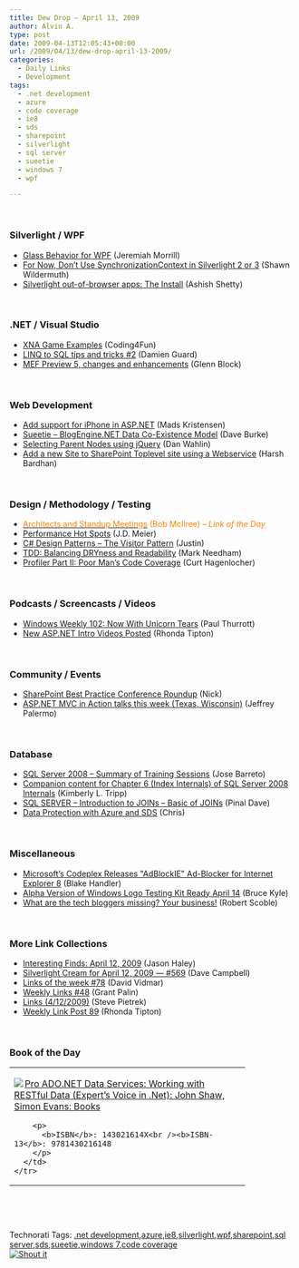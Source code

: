```yaml
---
title: Dew Drop – April 13, 2009
author: Alvin A.
type: post
date: 2009-04-13T12:05:43+00:00
url: /2009/04/13/dew-drop-april-13-2009/
categories:
  - Daily Links
  - Development
tags:
  - .net development
  - azure
  - code coverage
  - ie8
  - sds
  - sharepoint
  - silverlight
  - sql server
  - sueetie
  - windows 7
  - wpf

---
```

&#160;

### Silverlight / WPF

  * [Glass Behavior for WPF][1] (Jeremiah Morrill)
  * [For Now, Don&#8217;t Use SynchronizationContext in Silverlight 2 or 3][2] (Shawn Wildermuth)
  * [Silverlight out-of-browser apps: The Install][3] (Ashish Shetty)

&#160;

### .NET / Visual Studio

  * [XNA Game Examples][4] (Coding4Fun)
  * [LINQ to SQL tips and tricks #2][5] (Damien Guard)
  * [MEF Preview 5, changes and enhancements][6] (Glenn Block)

&#160;

### Web Development

  * [Add support for iPhone in ASP.NET][7] (Mads Kristensen)
  * [Sueetie &#8211; BlogEngine.NET Data Co-Existence Model][8] (Dave Burke)
  * [Selecting Parent Nodes using jQuery][9] (Dan Wahlin)
  * [Add a new Site to SharePoint Toplevel site using a Webservice][10] (Harsh Bardhan)

&#160;

### Design / Methodology / Testing

  * [<font color="#ff8000">Architects and Standup Meetings</font>][11] <font color="#ff8000">(Bob McIlree) <em>– Link of the Day</em></font>
  * [Performance Hot Spots][12] (J.D. Meier)
  * [C# Design Patterns &#8211; The Visitor Pattern][13] (Justin)
  * [TDD: Balancing DRYness and Readability][14] (Mark Needham)
  * [Profiler Part II: Poor Man’s Code Coverage][15] (Curt Hagenlocher)

&#160;

### Podcasts / Screencasts / Videos

  * [Windows Weekly 102: Now With Unicorn Tears][16] (Paul Thurrott)
  * [New ASP.NET Intro Videos Posted][17] (Rhonda Tipton)

&#160;

### Community / Events

  * [SharePoint Best Practice Conference Roundup][18] (Nick)
  * [ASP.NET MVC in Action talks this week (Texas, Wisconsin)][19] (Jeffrey Palermo)

&#160;

### Database

  * [SQL Server 2008 &#8211; Summary of Training Sessions][20] (Jose Barreto)
  * [Companion content for Chapter 6 (Index Internals) of SQL Server 2008 Internals][21] (Kimberly L. Tripp)
  * [SQL SERVER &#8211; Introduction to JOINs &#8211; Basic of JOINs][22] (Pinal Dave)
  * [Data Protection with Azure and SDS][23] (Chris)

&#160;

### Miscellaneous

  * [Microsoft&#8217;s Codeplex Releases "AdBlockIE" Ad-Blocker for Internet Explorer 8][24] (Blake Handler)
  * [Alpha Version of Windows Logo Testing Kit Ready April 14][25] (Bruce Kyle)
  * [What are the tech bloggers missing? Your business!][26] (Robert Scoble)

&#160;

### More Link Collections

  * [Interesting Finds: April 12, 2009][27] (Jason Haley)
  * [Silverlight Cream for April 12, 2009 &#8212; #569][28] (Dave Campbell)
  * [Links of the week #78][29] (David Vidmar)
  * [Weekly Links #48][30] (Grant Palin)
  * [Links (4/12/2009)][31] (Steve Pietrek)
  * [Weekly Link Post 89][32] (Rhonda Tipton)

&#160;

### Book of the Day

<div style="padding-bottom: 0px; margin: 0px; padding-left: 0px; padding-right: 0px; display: inline; float: none; padding-top: 0px" id="scid:7dc1bd33-94bd-46fd-a20b-0131235bcd47:e5fca23a-1a2d-4519-bac4-5d24f328382b" class="wlWriterSmartContent">
  <table cellspacing="0" cellpadding="2" width="400" border="0" unselectable="on">
    <tr>
      <td valign="top" width="400">
        <p>
          <a title="Pro ADO.NET Data Services: Working with RESTful Data (Expert's Voice in .Net): John Shaw, Simon Evans: Books" href="http://www.amazon.com/exec/obidos/ASIN/143021614X/alvinashcraft-20"><img data-recalc-dims="1" decoding="async" src="https://i0.wp.com/images.amazon.com/images/P/143021614X.01.MZZZZZZZ.jpg?w=660" border="0" align="left" style="float:left" />Pro ADO.NET Data Services: Working with RESTful Data (Expert&#8217;s Voice in .Net): John Shaw, Simon Evans: Books</a>
        </p>
        
        <p>
          <b>ISBN</b>: 143021614X<br /><b>ISBN-13</b>: 9781430216148
        </p>
      </td>
    </tr>
  </table>
</div>

&#160;

<div style="padding-bottom: 0px; margin: 0px; padding-left: 0px; padding-right: 0px; display: inline; float: none; padding-top: 0px" id="scid:C16BAC14-9A3D-4c50-9394-FBFEF7A93539:962bde86-f1db-4843-889d-9338fdc3fbff" class="wlWriterSmartContent">
  <!--dotnetkickit-->
</div>

&#160;

<div style="padding-bottom: 0px; margin: 0px; padding-left: 0px; padding-right: 0px; display: inline; float: none; padding-top: 0px" id="scid:0767317B-992E-4b12-91E0-4F059A8CECA8:84aa9e8d-996f-41a7-8229-16ebe0179249" class="wlWriterSmartContent">
  Technorati Tags: <a href="http://technorati.com/tags/.net+development" rel="tag">.net development</a>,<a href="http://technorati.com/tags/azure" rel="tag">azure</a>,<a href="http://technorati.com/tags/ie8" rel="tag">ie8</a>,<a href="http://technorati.com/tags/silverlight" rel="tag">silverlight</a>,<a href="http://technorati.com/tags/wpf" rel="tag">wpf</a>,<a href="http://technorati.com/tags/sharepoint" rel="tag">sharepoint</a>,<a href="http://technorati.com/tags/sql+server" rel="tag">sql server</a>,<a href="http://technorati.com/tags/sds" rel="tag">sds</a>,<a href="http://technorati.com/tags/sueetie" rel="tag">sueetie</a>,<a href="http://technorati.com/tags/windows+7" rel="tag">windows 7</a>,<a href="http://technorati.com/tags/code+coverage" rel="tag">code coverage</a>
</div>

<div class="wlWriterHeaderFooter" style="margin:0px; padding:0px 0px 0px 0px;">
  <div class="shoutIt">
    <a rev="vote-for" href="http://dotnetshoutout.com/Submit?url=http%3a%2f%2fwww.alvinashcraft.com%2f2009%2f04%2f13%2fdew-drop-april-13-2009%2f&title=Dew+Drop+-+April+13%2c+2009"><img decoding="async" alt="Shout it" src="http://dotnetshoutout.com/image.axd?url=https://morningdew-bpc6g3a0fgaxdxcu.eastus2-01.azurewebsites.net/2009/04/13/dew-drop-april-13-2009/" style="border:0px" /></a>
  </div>
</div>

 [1]: http://jmorrill.hjtcentral.com/Home/tabid/428/EntryId/403/Glass-Behavior-for-WPF.aspx
 [2]: http://wildermuth.com/2009/04/12/For_Now_Don_t_Use_SynchronizationContext_in_Silverlight_2_or_3
 [3]: http://nerddawg.blogspot.com/2009/04/silverlight-out-of-browser-apps-install.html
 [4]: http://blogs.msdn.com/coding4fun/archive/2009/04/11/9546004.aspx
 [5]: http://damieng.com/blog/2009/04/12/linq-to-sql-tips-and-tricks-2
 [6]: http://feedproxy.google.com/~r/MyTechnobabble/~3/Q_jMNj4V51o/mef-preview-5-changes-and-enhancements.aspx
 [7]: http://feedproxy.google.com/~r/netSlave/~3/IrbsuL4Hv6E/post.aspx
 [8]: http://feedproxy.google.com/~r/DaveBurke/~3/-kRLekbALHw/post.aspx
 [9]: http://weblogs.asp.net/dwahlin/archive/2009/04/11/selecting-parent-nodes-using-jquery.aspx
 [10]: http://feedproxy.google.com/~r/netCurryRecentArticles/~3/UcnD6rTuTKQ/ShowArticle.aspx
 [11]: http://enterprisearchitect.typepad.com/ea/2009/04/architects-and-standup-meetings.html
 [12]: http://blogs.msdn.com/jmeier/archive/2009/04/13/performance-hot-spots.aspx
 [13]: http://feedproxy.google.com/~r/GeekDaily/~3/wlvlcz5KW38/
 [14]: http://feedproxy.google.com/~r/MarkNeedham/~3/mas6iPIYYzg/
 [15]: http://blogs.msdn.com/curth/archive/2009/04/11/profiler-part-ii-poor-man-s-code-coverage.aspx
 [16]: http://www.winsupersite.com/paul/podcast.asp#102
 [17]: http://rtipton.wordpress.com/2009/04/12/new-aspnet-intro-videos-posted/
 [18]: http://www.sharepointnick.com/archive/2009/04/12/sharepoint-best-practice-conference-roundup.aspx
 [19]: http://feedproxy.google.com/~r/jeffreypalermo/~3/aHxejNgkg-M/
 [20]: http://feedproxy.google.com/~r/sharepointmsblogs/~3/VIZW9_VDhIk/sql-server-2008-summary-of-training-sessions.aspx
 [21]: http://www.sqlskills.com/BLOGS/KIMBERLY/post.aspx?id=85a23001-cdb9-453a-8e51-ee731c1c2991
 [22]: http://blog.sqlauthority.com/2009/04/13/sql-server-introduction-to-joins-basic-of-joins/
 [23]: http://rdaarchitecture.blogspot.com/2009/04/data-protection-with-azure-and-sds.html
 [24]: http://bhandler.spaces.live.com/Blog/cns!70F64BC910C9F7F3!5428.entry
 [25]: http://blogs.msdn.com/usisvde/archive/2009/04/13/alpha-version-of-windows-logo-testing-kit-ready-april-14.aspx
 [26]: http://scobleizer.com/2009/04/12/what-are-the-tech-bloggers-missing-your-business/
 [27]: http://jasonhaley.com/blog/post.aspx?id=24a27d0d-4f02-424a-96b9-d17982cad768
 [28]: http://geekswithblogs.net/WynApseTechnicalMusings/archive/2009/04/12/130910.aspx
 [29]: http://feeds.vidmar.net/~r/BiteMyBytes/~3/RwqzD17UPKA/links-of-the-week-78.aspx
 [30]: http://grantpalin.com/2009/04/12/weekly-links-48/
 [31]: http://spietrek.blogspot.com/2009/04/links-4122009.html
 [32]: http://rtipton.wordpress.com/2009/04/12/weekly-link-post-89/